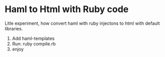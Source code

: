 Haml to Html with Ruby code
============================
Litle experiment, how convert haml with ruby injectons to html with default libraries.

1.  Add haml-templates
2.  Run: ruby compile.rb
3.  enjoy
